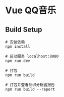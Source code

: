 # Vue QQ音乐

## Build Setup

``` 使用
# 安装依赖
npm install

# 启动服务 localhost:8080
npm run dev

# 打包
npm run build

# 打包并查看捆绑分析器报告
npm run build --report
```

